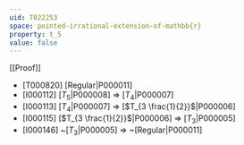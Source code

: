 ```yaml
---
uid: T022253
space: pointed-irrational-extension-of-mathbb{r}
property: t_5
value: false
---
```

[[Proof]]

* [T000820] [Regular|P000011]
* [I000112] [$T_5$|P000008] => [$T_4$|P000007]
* [I000113] [$T_4$|P000007] => [$T_{3 \frac{1}{2}}$|P000006]
* [I000115] [$T_{3 \frac{1}{2}}$|P000006] => [$T_3$|P000005]
* [I000146] ~[$T_3$|P000005] => ~[Regular|P000011]

